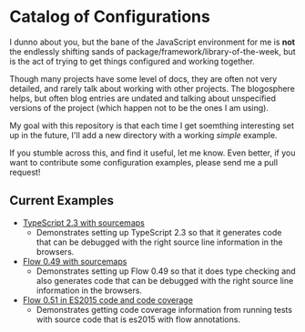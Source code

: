 # Catalog of Configurations

I dunno about you, but the bane of the JavaScript environment for me is **not** the endlessly shifting sands of package/framework/library-of-the-week, but is the act of trying to get things configured and working together.

Though many projects have some level of docs, they are often not very detailed, and rarely talk about working with other projects. The blogosphere helps, but often blog entries are undated and talking about unspecified versions of the project (which happen not to be the ones I am using).

My goal with this repository is that each time I get soemthing interesting set up in the future, I'll add a new directory with a working *simple* example.

If you stumble across this, and find it useful, let me know. Even better, if you want to contribute some configuration examples, please send me a pull request!

## Current Examples
* [TypeScript 2.3 with sourcemaps](./typescript2-sourcemaps)
	* Demonstrates setting up TypeScript 2.3 so that it generates code that can be debugged with the right source line information in the browsers.
* [Flow 0.49 with sourcemaps](./flow0.49-sourcemaps)
	* Demonstrates setting up Flow 0.49 so that it does type checking and also generates code that can be debugged with the right source line information in the browsers.
* [Flow 0.51 in ES2015 code and code coverage](./flow0.51-es2015-coverage)
	* Demonstrates getting code coverage information from running tests with source code that is es2015 with flow annotations.
